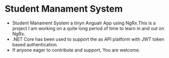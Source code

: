# Student Manament System 
- Student Manament System a tinyn Angualr App using NgRx.This is a project I am working on a quite long period of time to learn in and out on NgRx.
- .NET Core has been used to support the as API platform with JWT token based authentication.
- If anyone eager to contribute and support, You are welcome.
